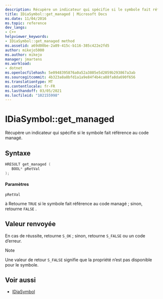 ```yaml
---
description: Récupère un indicateur qui spécifie si le symbole fait référence au code managé.
title: IDiaSymbol::get_managed | Microsoft Docs
ms.date: 11/04/2016
ms.topic: reference
dev_langs:
- C++
helpviewer_keywords:
- IDiaSymbol::get_managed method
ms.assetid: a69d00be-2a89-415c-b116-385c422e2fd5
author: mikejo5000
ms.author: mikejo
manager: jmartens
ms.workload:
- dotnet
ms.openlocfilehash: 5e0948395876a0a52a3805e5d2059b293867a3ab
ms.sourcegitcommit: 4b323a8a8bfd1a1a9e84f4b4ca88fa8da690f656
ms.translationtype: MT
ms.contentlocale: fr-FR
ms.lasthandoff: 03/05/2021
ms.locfileid: "102155998"
---
```

# <a name="idiasymbolget_managed"></a>IDiaSymbol::get_managed
Récupère un indicateur qui spécifie si le symbole fait référence au code managé.

## <a name="syntax"></a>Syntaxe

```C++
HRESULT get_managed ( 
   BOOL* pRetVal
);
```

#### <a name="parameters"></a>Paramètres
 `pRetVal`

à Retourne `TRUE` si le symbole fait référence au code managé ; sinon, retourne `FALSE` .

## <a name="return-value"></a>Valeur renvoyée
 En cas de réussite, retourne `S_OK` ; sinon, retourne `S_FALSE` ou un code d’erreur.

> [!NOTE]
> Une valeur de retour `S_FALSE` signifie que la propriété n’est pas disponible pour le symbole.

## <a name="see-also"></a>Voir aussi
- [IDiaSymbol](../../debugger/debug-interface-access/idiasymbol.md)
